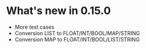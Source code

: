 # What's new in 0.15.0

* More test cases
* Conversion LIST to FLOAT/INT/BOOL/MAP/STRING
* Conversion MAP to FLOAT/INT/BOOL/LIST/STRING
